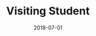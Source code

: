 ---
title: "Visiting Student"
collection: experience
permalink: /experience/Seville_2018
date: 2018-07-01
date2: 2018-08-01
venue: 'Physical Chemistry Department, University of Seville'
---